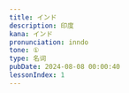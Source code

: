 ```yaml
---
title: インド
description: 印度
kana: インド
pronunciation: inndo
tone: ①
type: 名词
pubDate: 2024-08-08 00:00:40
lessonIndex: 1
---
```

